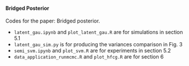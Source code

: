 #### Bridged Posterior

Codes for the paper: Bridged posterior.

- `latent_gau.ipynb` and `plot_latent_gau.R` are for simulations in section 5.1
- `latent_gau_sim.py` is for producing the variances comparison in Fig. 3
- `semi_svm.ipynb` and `plot_svm.R` are for experiments in section 5.2
- `data_application_runmcmc.R` and `plot_hfcg.R` are for section 6